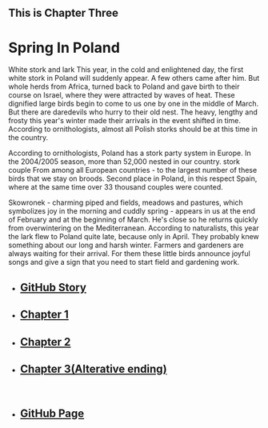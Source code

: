 
<html>
<head>
    <h2>This is Chapter Three</h2>
</head>
<body>
<h1>Spring In Poland</h1>
<p>
    White stork and lark
    This year, in the cold and enlightened day, the first white stork in Poland will suddenly appear.
    A few others came after him. But whole herds from Africa, turned back to Poland and gave birth
    to their course on Israel, where they were attracted by waves of heat. These dignified large birds
    begin to come to us one by one in the middle of March. But there are daredevils who hurry to their
    old nest. The heavy, lengthy and frosty this year's winter made their arrivals in the event shifted
    in time. According to ornithologists, almost all Polish storks should be at this time in the country.
</p>
<p>
    According to ornithologists, Poland has a stork party system in Europe. In the 2004/2005 season,
    more than 52,000 nested in our country. stork couple From among all European countries - to the
    largest number of these birds that we stay on broods. Second place in Poland, in this respect Spain,
    where at the same time over 33 thousand couples were counted.
</p>

<p>
    Skowronek - charming piped and fields, meadows and pastures, which symbolizes joy in the morning and
    cuddly spring - appears in us at the end of February and at the beginning of March. He's close so he
    returns quickly from overwintering on the Mediterranean. According to naturalists, this year the
    lark flew to Poland quite late, because only in April. They probably knew something about our
    long and harsh winter. Farmers and gardeners are always waiting for their arrival.
    For them these little birds announce joyful songs and give a sign that you need to start field and gardening work.
</p>
<ul>
    <li><a href="https://mateuszitb.github.io/github-story-2019/"><h2>GitHub Story</h2></a></li>
    <li><a href="https://mateuszitb.github.io/github-story-2019/chapter01.html"><h2>Chapter 1</h2></a></li>
    <li><a href="https://mateuszitb.github.io/github-story-2019/chapter02.html"><h2>Chapter 2</h2></a></li>
    <li><a href="https://mateuszitb.github.io/github-story-2019/blob/alternative_ending/chapter03.md"><h2>Chapter 3(Alterative ending)</h2></a></li>
    <br>
    <li><a href="https://github.com/MateuszITB/github-story-2019/"><h2>GitHub Page</h2></a></li>
</ul>

</body>
</html>
